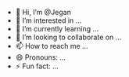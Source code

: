 - 👋 Hi, I’m @Jegan
- 👀 I’m interested in ...
- 🌱 I’m currently learning ...
- 💞️ I’m looking to collaborate on ...
- 📫 How to reach me ...
- 😄 Pronouns: ...
- ⚡ Fun fact: ...

<!---
Jeganpetchimuthu/Jeganpetchimuthu is a ✨ special ✨ repository because its `README.md` (this file) appears on your GitHub profile.
You can click the Preview link to take a look at your changes.
--->
